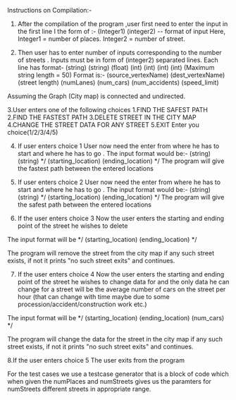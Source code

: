 Instructions on Compilation:-
 
1. After the compilation of the program ,user first need to enter the input in the first line I  the form of :-
(Integer1) (integer2)  -- format of input
Here, Integer1 = number of places.
     	Integer2 = number of street.

         
2. Then user has to enter number of inputs corresponding to the number of streets .
Inputs must be in form of (integer2) separated lines.
Each line has format-
(string) (string) (float) (int) (int) (int) (int)
(Maximum string length = 50)
Format is:- (source_vertexName)  (dest_vertexName) (street length) (numLanes)  (num_cars)  (num_accidents)  (speed_limit)


Assuming the Graph (City map) is connected and undirected.


3.User enters one of the following choices
   1.FIND THE SAFEST PATH
   2.FIND THE FASTEST PATH
   3.DELETE STREET IN THE CITY MAP
   4.CHANGE THE STREET DATA FOR ANY STREET
   5.EXIT
   Enter you choice(1/2/3/4/5)

4. If user enters choice 1 
User now need the enter from where he has to start and where he has to go .
The input format would be:-
(string) (string)
*/
(starting_location) (ending_location)
*/
 The program will give the fastest path between the entered locations

5. If user enters choice 2 
User now need the enter from where he has to start and where he has to go .
The input format would be:-
(string) (string)
*/
(starting_location) (ending_location)
*/
 The program will give the safest path between the entered locations

6. If the user enters choice 3
Now the user enters the starting and ending point of the street he wishes to delete

The input format will be
*/
(starting_location) (ending_location)
*/

The program will remove the street from the city map if any such street exists, if not it prints "no such street exits"
and continues.

7. If the user enters choice 4
Now the user enters the starting and ending point of the street he wishes to change data for and the only data he can change
for a street will be the average number of cars on the street per hour (that can change with time maybe due to some procession/accident/construction work etc.)

The input format will be
*/
(starting_location) (ending_location) (num_cars)
*/

The program will change the data for the street in the city map if any such street exists, if not it prints "no such street exits" and continues.

8.If the user enters choice 5
The user exits from the program


For the test cases we use a testcase generator that is a block of code which when given the numPlaces and numStreets gives us
the paramters for numStreets different streets in appropriate range.





